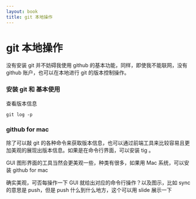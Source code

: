 ```yaml
---
layout: book
title: git 本地操作
---
```


# git 本地操作

没有安装 git 并不妨碍我使用 github 的基本功能，同样，即使我不能联网，没有 github 账户，也可以在本地进行 git 的版本控制操作。

### 安装 git 和 基本使用


查看版本信息

    git log -p

### github for mac

除了可以敲 git 的各种命令来获取版本信息，也可以通过前端工具来比较容易且更加美观的展现出版本信息。如果是在命令行界面，可以安装 tig 。

GUI 图形界面的工具当然会更美观一些，种类有很多，如果用 Mac 系统，可以安装 github for mac 

确实美观，可否每操作一下 GUI 就给出对应的命令行操作？以及图示，比如 sync 的意思是 push，但是 push 什么到什么地方，这个可以用 slide 展示一下